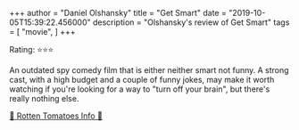 +++
author = "Daniel Olshansky"
title = "Get Smart"
date = "2019-10-05T15:39:22.456000"
description = "Olshansky's review of Get Smart"
tags = [
    "movie",
]
+++

Rating: ⭐⭐⭐

An outdated spy comedy film that is either neither smart not funny. A strong cast, with a high budget and a couple of funny jokes, may make it worth watching if you're looking for a way to "turn off your brain", but there's really nothing else.

[🍅 Rotten Tomatoes Info 🍅](https://www.rottentomatoes.com//m/get_smart)